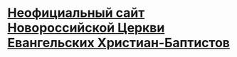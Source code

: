 # [Неофициальный сайт Новороссийской Церкви Евангельских Христиан-Баптистов](https://novchurch.github.io)

